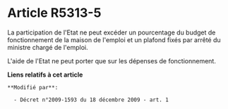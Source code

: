 # Article R5313-5

La participation de l'Etat ne peut excéder un pourcentage du budget de fonctionnement de la maison de l'emploi et un plafond
fixés par arrêté du ministre chargé de l'emploi. 

L'aide de l'Etat ne peut porter que sur les dépenses de fonctionnement.

**Liens relatifs à cet article**

	**Modifié par**:

	  - Décret n°2009-1593 du 18 décembre 2009 - art. 1
